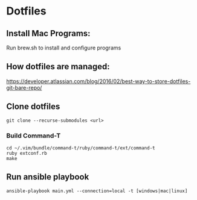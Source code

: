 # Dotfiles

## Install Mac Programs:

Run brew.sh to install and configure programs

## How dotfiles are managed:

https://developer.atlassian.com/blog/2016/02/best-way-to-store-dotfiles-git-bare-repo/

## Clone dotfiles

```
git clone --recurse-submodules <url>
```

### Build Command-T

```
cd ~/.vim/bundle/command-t/ruby/command-t/ext/command-t
ruby extconf.rb
make
```

## Run ansible playbook

```
ansible-playbook main.yml --connection=local -t [windows|mac|linux]
```